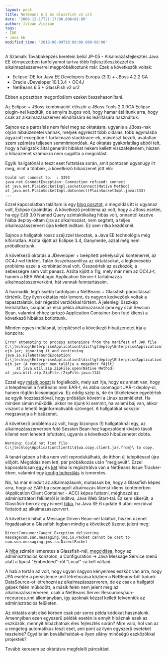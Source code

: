 ```yaml
---
layout: post
title: NetBeans 6.5 és GlassFish v2 ur2
date: '2008-12-17T21:17:00.006+01:00'
author: István Viczián
tags:
- IDE
- Java EE
modified_time: '2018-06-09T10:00:00.000-08:00'
---
```


A Számalk Továbbképzés keretein belül JP-05 - Alkalmazásfejlesztés Java
EE környezetben tanfolyamot tartva több fejlesztőeszközzel és
alkalmazásszerverrel megpróbálkoztunk már. Ezek a következők voltak:

-   Eclipse IDE for Java EE Developers Europa (3.3) + JBoss 4.2.2 GA
-   Oracle JDeveloper 10.1.3.4 + OC4J
-   NetBeans 6.5 + GlassFish v2 ur2

Ebben a posztban megpróbálom ezeket összehasonlítani.

Az Eclipse + JBoss kombinációt először a JBoss Tools 2.0.0GA Eclipse
plugin-nel kezdtük, de annyira bugos volt, hogy hamar átálltunk arra,
hogy csak az alkalmazásszerver elindítására és leállítására használtuk.

Sajnos ez a párosítás nem felel meg az oktatásra, ugyanis a JBoss-nak
olyan hibaüzenetei vannak, melyek egyrészt több oldalas, több egymásba
ágyazott exception-t tartalmazó stacktrace-ek, másrészt kezdő, avatatlan
szem számára teljesen semmitmondóak. Az oktatás gyakorlatilag abból
telt, hogy a hallgatók által generált hibákat nekem kellett
visszafejtenem, hiszen a hibaüzenet számukra nem sugallta a megoldást.

Egyik hallgatónál a teszt eset futtatása során, amit pontosan ugyanúgy
írt meg, mint a többiek, a következő hibaüzenet jött elő:

    Could not connect to:  : 3393
    java.net.ConnectException: Connection refused: connect
    at java.net.PlainSocketImpl.socketConnect(Native Method)
    at java.net.PlainSocketImpl.doConnect(PlainSocketImpl.java:333)
    ...

Ezzel kapcsolatban találtam is egy [blog
posztot](http://mcqueeney.com/roller/page/tom/20070626), a megoldás itt
is ugyanaz volt, Eclipse újraindítás. A következő probléma az volt, hogy
a JBoss esetén, ha egy EJB 3.0 Named Query szintaktikailag hibás volt,
onnantól kezdve hiába deploy-oltam újra az alkalmazást, nem segített, a
teljes alkalmazásszervert újra kellett indítani. Ez sem ritka kezdőknél.

Sajnos a hallgatók rossz szájízzel távoztak, a Java EE technológia még
kiforratlan. Azóta kijött az Eclipse 3.4, Ganymede, azzal még nem
próbálkoztunk.

A következő oktatás a JDeveloper + beépített pehelysúlyú konténerrel, az
OC4J-vel történt. Talán összehasonlítva az oktatásokat, a legkevesebb
probléma ezzel a kombinációval volt. Összeértek az eszközök, a
sebességre sem volt panasz. Azóta kijött a 11g, mely már nem az OC4J-t,
hanem a BEA WebLogic Application Server-t tartalmazza
alkalmazásszerverként, hát vannak fenntartásaim.

A harmadik, legfrissebb tanfolyam a NetBeans + Glassfish párosítással
történik. Egy ilyen oktatás már lement, és nagyon kedvezőek voltak a
tapasztalatok, bár régebbi verziókkal történt. A jelenlegi összkép
leírhatatlan, csupán az első példa alkalmazásnál (ami egy szál Session
Bean, valamint ehhez tartozó Application Container-ben futó kliens) a
következő hibákba botlottunk.

Minden egyes indításnál, telepítésnél a következő hibaüzenetet írja a
konzolra:

    Error attempting to process extensions from the manifest of JAR file C:\jtechlog\EnterpriseApplication1\dist\gfdeploy\EnterpriseApplication1-ejb.jar; ignoring it and continuing
    java.io.FileNotFoundException: C:\jtechlog\EnterpriseApplication1\dist\gfdeploy\EnterpriseApplication1-ejb.jar (A rendszer nem találja a megadott fájlt)
         at java.util.zip.ZipFile.open(Native Method)
    at java.util.zip.ZipFile.(ZipFile.java:114)

Ezzel egy [másik
poszt](http://blogs.sun.com/quinn/entry/why_the_warnings_about_glassfish)
is foglalkozik, mely azt írja, hogy ez amiatt van, hogy a telepítésnél a
NetBeans nem EAR-t, és abba csomagolt JAR-t deploy-ol, hanem rögtön
kicsomagolva. Ez eddig szép is, de én tökéletesen egyetértek az egyik
hozzászólóval, hogy próbáljuk követni a Linux szemléletet. Ha minden
simán működik, akkor ne írjunk ki semmit, ha valami baj van, akkor
viszont a lehető leginformatívabb szöveget. A hallgatókat sokszor
megzavarja a hibaüzenet.

A következő probléma az volt, hogy bizonyos (!) hallgatóknál egy, az
alkalmazásszerverben futó Session Bean-hez kapcsolódni kívánó távoli
klienst nem lehetett lefuttatni, ugyanis a következő hibaüzenetet dobta.

    Warning: Could not find file C:\jtechlog\ApplicationClient1\${wa.copy.client.jar.from}\ to copy.

A tanári gépen a hiba nem volt reprodukálható, de itthon új telepítéssel
újra előjött. Megoldás nem lett, pár próbálkozás után "megjavult". Ezzel
kapcsolatosan
[egy](http://www.netbeans.org/issues/show_bug.cgi?id=91211) és
[két](http://www.netbeans.org/issues/show_bug.cgi?id=85129) hiba is
regisztrálva van a NetBeans Issue Tracker-ében, valamint egy [konfig
buherálás](http://wiki.netbeans.org/RemoteApplicationClientInNetBeans)
is ismeretes.

No, ha már elindult az alkalmazásunk, mutassuk be, hogy a Glassfish
képes arra, hogy az EAR-ba csomagolt alkalmazás klienst kliens
konténerben (Application Client Container - ACC) képes futtatni,
méghozzá az adminisztrátori felületről is indítva, Java Web Start-tal.
Ez sem sikerült, a Glassfish-ben ez egy ismert
[hiba](https://glassfish.dev.java.net/issues/show_bug.cgi?id=5374), ha
Java SE 6 update 6 utáni verzióval futtatod az alkalmazásszervert.

A következő hibát a Message Driven Bean-nél találtuk, hiszen üzenet
fogadásakor a Glassfish logban mindig a következő üzenet jelent meg:

    DirectConsumer:Caught Exception delivering messagecom.sun.messaging.jmq.io.Packet cannot be cast to com.sun.messaging.jms.ra.DirectPacket

A [hiba](http://bugs.sun.com/view_bug.do?bug_id=6650996) szintén
ismeretes a Glassfish-nél,
[megoldása](http://www.adam-bien.com/roller/abien/entry/how_to_get_rid_of),
hogy az adminisztrációs konzolon, a Configuration -&gt; Java Message
Service menü alatt a típust "Embedded"-ről "Local"-ra kell váltani.

A hab a tortán az volt, hogy ugyan nagyon kényelmes eszköz van arra,
hogy JPA esetén a persistence unit létrehozása közben a NetBeans-ből
tudunk DataSource-ot létrehozni az alkalmazásszerveren, de ez csak a
hallgatói gépek felén működött, a másik felén nem jelent meg az
alkalmazásszerveren, csak a NetBeans Server Resources/sun-recources.xml
állományban, így azoknak kézzel kellett felvenniük az adminisztrációs
felületen.

Az oktatás alatt első körben csak pár soros példa kódokat használunk.
Amennyiben ezen egyszerű példák esetén is ennyit hibáznak ezek az
eszközök, mennyit hibázhatnak éles fejlesztés során? Mire való, hol van
az a rengeteg automatikus teszt eset, ami pont az ilyen egyszerű
eseteket tesztelné? Egyáltalán bevállalhatóak-e ilyen silány minőségű
eszközökkel projektek?

Tovább keresem az oktatásra megfelelő párosítást.
